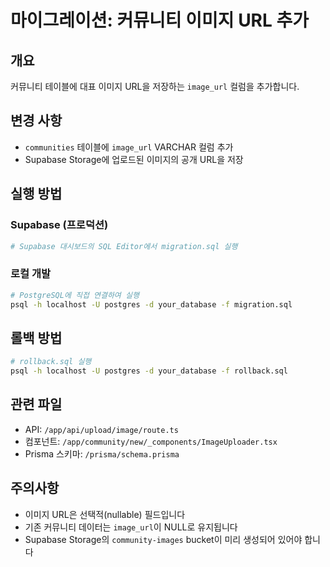 # 마이그레이션: 커뮤니티 이미지 URL 추가

## 개요

커뮤니티 테이블에 대표 이미지 URL을 저장하는 `image_url` 컬럼을 추가합니다.

## 변경 사항

- `communities` 테이블에 `image_url` VARCHAR 컬럼 추가
- Supabase Storage에 업로드된 이미지의 공개 URL을 저장

## 실행 방법

### Supabase (프로덕션)

```bash
# Supabase 대시보드의 SQL Editor에서 migration.sql 실행
```

### 로컬 개발

```bash
# PostgreSQL에 직접 연결하여 실행
psql -h localhost -U postgres -d your_database -f migration.sql
```

## 롤백 방법

```bash
# rollback.sql 실행
psql -h localhost -U postgres -d your_database -f rollback.sql
```

## 관련 파일

- API: `/app/api/upload/image/route.ts`
- 컴포넌트: `/app/community/new/_components/ImageUploader.tsx`
- Prisma 스키마: `/prisma/schema.prisma`

## 주의사항

- 이미지 URL은 선택적(nullable) 필드입니다
- 기존 커뮤니티 데이터는 `image_url`이 NULL로 유지됩니다
- Supabase Storage의 `community-images` bucket이 미리 생성되어 있어야 합니다
